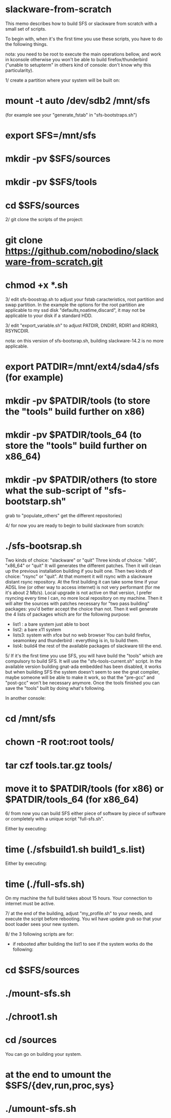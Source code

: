 # slackware-from-scratch
 
This memo describes how to build SFS or slackware from scratch with a small set
of scripts.

To begin with, when it's the first time you use these scripts, you have to do 
the following things.

nota: you need to be root to execute the main operations bellow, and work in 
kconsole otherwise you won't be able to build firefox/thunderbird ("unable to
setupterm" in others kind of console: don't know why this particularity).

1/ create a partition where your system will be built on:

# mount -t auto /dev/sdb2 /mnt/sfs 
(for example see your "generate_fstab" in "sfs-bootstraps.sh")
# export SFS=/mnt/sfs
# mkdir -pv $SFS/sources
# mkdir -pv $SFS/tools
# cd $SFS/sources

2/ git clone the scripts of the project:

# git clone https://github.com/nobodino/slackware-from-scratch.git
# chmod +x *.sh

3/ edit sfs-boostrap.sh to adjust your fstab caracteristics, root partition
and swap partition. In the example the options for the root partition are 
applicable to my ssd disk "defaults,noatime,discard", it may not be applicable
to your disk if a standard HDD.

3/ edit "export_variable.sh" to adjust PATDIR, DNDIR1, RDIR1 and RDRIR3, 
RSYNCDIR.

nota: on this version of sfs-bootsrap.sh, building slackware-14.2 is no more
applicable.

# export PATDIR=/mnt/ext4/sda4/sfs (for example)
# mkdir -pv $PATDIR/tools (to store the "tools" build further on x86)
# mkdir -pv $PATDIR/tools_64  (to store the "tools" build further on x86_64)
# mkdir -pv $PATDIR/others  (to store what the sub-script of "sfs-bootstarp.sh"
grab to "populate_others" get the different repositories)

4/ for now you are ready to begin to build slackware from scratch:

# ./sfs-bootsrap.sh

Two kinds of choice: "slackware" or "quit"
Three kinds of choice: "x86", "x86_64" or "quit"
It will generates the different patches.
Then it will clean up the previous installation building if you built one.
Then two kinds of choice: "rsync" or "quit". At that moment it will rsync with a 
slackware distant rsync repository. At the first building it can take some time
if your ADSL line (or other way to access internet) is not very performant (for
me it's about 2 Mb/s).
Local upgrade is not active on that version, I prefer rsyncing every time I can,
no more local repository on my machine.
Then it will alter the sources with patches necessary for "two pass building" 
packages: you'd better accept the choice than not.
Then it well generate the 4 lists of packages which are for the following
purpose:
- list1 : a bare system just able to boot
- list2: a bare x11 system
- lists3: system with xfce  but no web browser You can build firefox,
seamonkey and thunderbird : everything is in, to build them.
- list4: build4 the rest of the available packages of slackware till the end.

5/ If it's the first time you use SFS, you will have build the "tools" which are
compulsory to build SFS. It will use the "sfs-tools-current.sh" script.
In the available version building gnat-ada embedded has been disabled, it 
works but when building SFS the system doesn't seem to see the gnat compiler, 
maybe someone will be able to make it work, so that the "pre-gcc" and "post-gcc"
won't be necessary anymore.
Once the tools finished you can save the "tools" built by doing what's following.

In another console:
# cd /mnt/sfs
# chown -R root:root tools/
# tar czf tools.tar.gz tools/
# move it to $PATDIR/tools (for x86)  or $PATDIR/tools_64 (for x86_64)

6/ from now you can build SFS either piece of software by piece of software 
or completely with a unique script "full-sfs.sh".

Either by executing:
# time (./sfsbuild1.sh build1_s.list)

Either by executing:
# time (./full-sfs.sh)

On my machine the full build takes about 15 hours.
Your connection to internet must be active.

7/ at the end of the building, adjust "my_profile.sh" to your needs, and 
execute the script before rebooting. You wil have update grub so that your boot
loader sees your new system.

8/ the 3 following scripts are for:
- if rebooted after building the list1 to see if the system works do the
following:

# cd $SFS/sources
# ./mount-sfs.sh
# ./chroot1.sh
# cd /sources
You can go on building your system.

# at the end to umount the $SFS/{dev,run,proc,sys}
# ./umount-sfs.sh 



